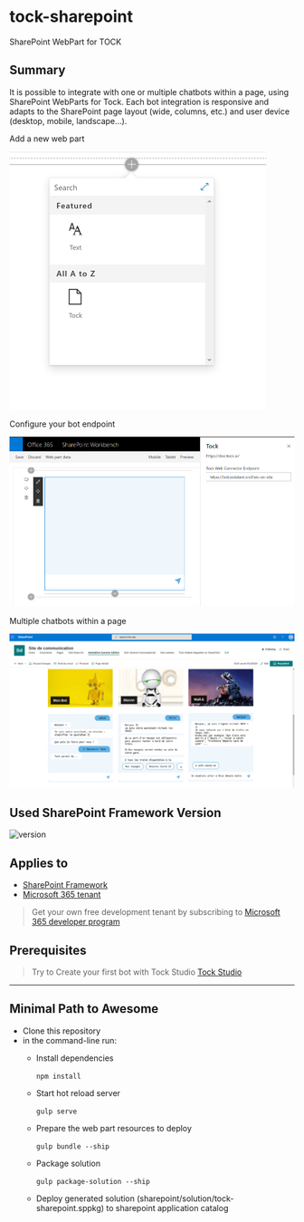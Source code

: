 # tock-sharepoint

SharePoint WebPart for TOCK

## Summary

It is possible to integrate with one or multiple chatbots within a page, using SharePoint WebParts for Tock. Each bot integration is responsive and adapts to the SharePoint page layout (wide, columns, etc.) and user device (desktop, mobile, landscape...).

Add a new web part

![Drag Racing](tock-webpart2.png)

Configure your bot endpoint

![Configuration](tock-webpart1.png)

Multiple chatbots within a page 

![Multiple chatbots within a page](tock-webpart3.png)


## Used SharePoint Framework Version

![version](https://img.shields.io/badge/version-1.11-green.svg)

## Applies to

- [SharePoint Framework](https://aka.ms/spfx)
- [Microsoft 365 tenant](https://docs.microsoft.com/en-us/sharepoint/dev/spfx/set-up-your-developer-tenant)

> Get your own free development tenant by subscribing to [Microsoft 365 developer program](http://aka.ms/o365devprogram)

## Prerequisites

> Try to Create your first bot with Tock Studio [Tock Studio](https://doc.tock.ai/tock/en/guide/studio/)
> 

---

## Minimal Path to Awesome

- Clone this repository
- in the command-line run:
  - Install dependencies

    `npm install`

  - Start hot reload server

    `gulp serve`

  - Prepare the web part resources to deploy

    `gulp bundle --ship`

  - Package solution

    `gulp package-solution --ship`
    
  - Deploy generated solution (sharepoint/solution/tock-sharepoint.sppkg) to sharepoint application catalog 
